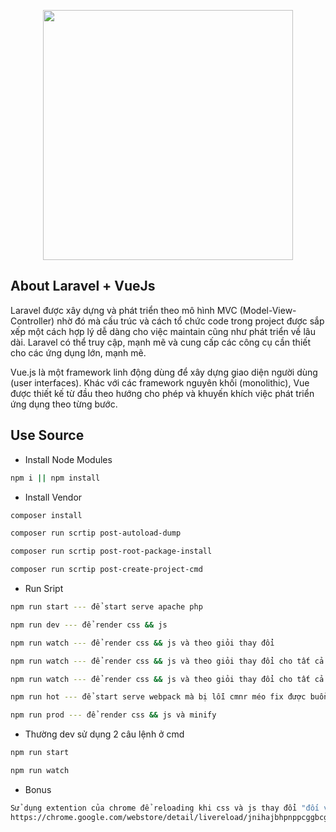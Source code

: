 <p align="center"><img src="https://res.cloudinary.com/dtfbvvkyp/image/upload/v1566331377/laravel-logolockup-cmyk-red.svg" width="400"></p>

## About Laravel + VueJs

Laravel được xây dựng và phát triển theo mô hình MVC (Model-View-Controller) nhờ đó mà cấu trúc và cách tổ chức code trong project được sắp xếp một cách hợp lý dễ dàng cho việc maintain cũng như phát triển về lâu dài.
Laravel có thể truy cập, mạnh mẽ và cung cấp các công cụ cần thiết cho các ứng dụng lớn, mạnh mẽ.

Vue.js là một framework linh động dùng để xây dựng giao diện người dùng (user interfaces). Khác với các framework nguyên khối (monolithic), Vue được thiết kế từ đầu theo hướng cho phép và khuyến khích việc phát triển ứng dụng theo từng bước.

## Use Source
* Install Node Modules 
```sh
npm i || npm install
```
* Install Vendor
```sh
composer install
```
```sh
composer run scrtip post-autoload-dump
```
```sh
composer run scrtip post-root-package-install
```
```sh
composer run scrtip post-create-project-cmd
```
* Run Sript
```sh
npm run start --- để start serve apache php
``` 
```sh
npm run dev --- để render css && js
``` 
```sh
npm run watch --- để render css && js và theo giỏi thay đổi
``` 
```sh
npm run watch --- để render css && js và theo giỏi thay đổi cho tất cả môi trường
``` 
```sh
npm run watch --- để render css && js và theo giỏi thay đổi cho tất cả môi trường
``` 
```sh
npm run hot --- để start serve webpack mà bị lỗi cmnr méo fix được buồn vl :((
``` 
```sh
npm run prod --- để render css && js và minify
``` 

* Thường dev sử dụng 2 câu lệnh ở cmd
```sh
npm run start
``` 
```sh
npm run watch
``` 

* Bonus
```sh
Sử dụng extention của chrome để reloading khi css và js thay đổi "đối với file php thì phải tự reload page" 
https://chrome.google.com/webstore/detail/livereload/jnihajbhpnppcggbcgedagnkighmdlei
``` 
